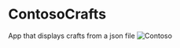 # ContosoCrafts
App that displays crafts from a json file
![Contoso](https://user-images.githubusercontent.com/42608367/176397621-72fad7ca-b869-46dc-aa16-1eda0106fb62.PNG)
